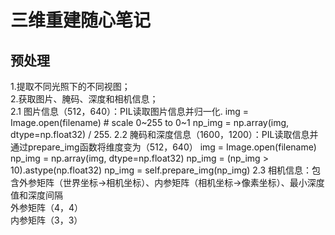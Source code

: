 三维重建随心笔记
=====
预处理
--
1.提取不同光照下的不同视图；  
2.获取图片、腌码、深度和相机信息；  
  2.1 图片信息（512，640）：PIL读取图片信息并归一化. 
        img = Image.open(filename)
        # scale 0~255 to 0~1
        np_img = np.array(img, dtype=np.float32) / 255.
  2.2 腌码和深度信息（1600，1200）：PIL读取信息并通过prepare_img函数将维度变为（512，640） 
        img = Image.open(filename)
        np_img = np.array(img, dtype=np.float32)
        np_img = (np_img > 10).astype(np.float32)
        np_img = self.prepare_img(np_img)
  2.3 相机信息：包含外参矩阵（世界坐标->相机坐标）、内参矩阵（相机坐标->像素坐标）、最小深度值和深度间隔  
        外参矩阵（4，4）  
        内参矩阵（3，3）  
